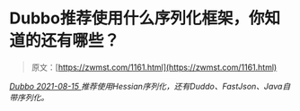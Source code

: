 <!--yml
category: 未分类
date: 0001-01-01 00:00:00
-->

# Dubbo推荐使用什么序列化框架，你知道的还有哪些？

> 原文：[https://zwmst.com/1161.html](https://zwmst.com/1161.html)

   [ *Dubbo* ](https://zwmst.com/dubbo)*[ <time datetime="2021-08-15T10:38:24+08:00"> 2021-08-15 </time> ](https://zwmst.com/1161.html)  推荐使用Hessian序列化，还有Duddo、FastJson、Java自带序列化。*